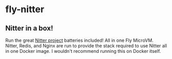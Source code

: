 # fly-nitter
## Nitter in a box!
Run the great [Nitter project](https://github.com/zedeus/nitter) batteries included!
All in one Fly MicroVM. Nitter, Redis, and Nginx are run to provide the
stack required to use Nitter all in one Docker image. I wouldn't recommend
running this on Docker itself.
